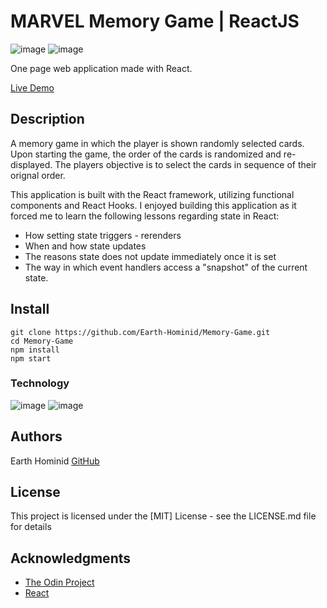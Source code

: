 # MARVEL Memory Game | ReactJS

![image](https://img.shields.io/badge/React-20232A?style=for-the-badge&logo=react&logoColor=61DAFB) ![image](https://img.shields.io/badge/CSS3-1572B6?style=for-the-badge&logo=css3&logoColor=white)

One page web application made with React.

[Live Demo](https://earth-hominid.github.io/Memory-Game/)

## Description

A memory game in which the player is shown randomly selected cards. Upon starting the game, the order of the cards is randomized and re-displayed. The players objective is to select the cards in sequence of their orignal order.

This application is built with the React framework, utilizing functional components and React Hooks. I enjoyed building this application as it forced me to learn the following lessons regarding state in React:

- How setting state triggers - rerenders
- When and how state updates
- The reasons state does not update immediately once it is set
- The way in which event handlers access a "snapshot" of the current state.

## Install

```
git clone https://github.com/Earth-Hominid/Memory-Game.git
cd Memory-Game
npm install
npm start
```

### Technology

![image](https://img.shields.io/badge/React-20232A?style=for-the-badge&logo=react&logoColor=61DAFB)
![image](https://img.shields.io/badge/CSS3-1572B6?style=for-the-badge&logo=css3&logoColor=white)

## Authors

Earth Hominid
[GitHub](https://github.com/Earth-Hominid)

## License

This project is licensed under the [MIT] License - see the LICENSE.md file for details

## Acknowledgments

- [The Odin Project](https://www.theodinproject.com/paths/full-stack-javascript/courses/javascript/lessons/memory-card)
- [React](https://reactjs.org/)
